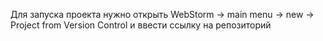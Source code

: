 Для запуска проекта нужно открыть WebStorm -> main menu -> new -> Project from Version Control и ввести ссылку на репозиторий
